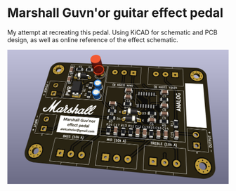 # Marshall Guvn'or guitar effect pedal

My attempt at recreating this pedal. Using KiCAD for schematic and PCB design, as well as online reference of the effect schematic.

![Screenshot of a 3D PCB view from KiCAD](PCB_3D_View.png)
